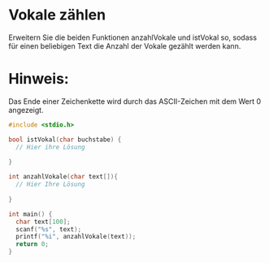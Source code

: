 # Vokale zählen

Erweitern Sie die beiden Funktionen anzahlVokale und istVokal so, 
sodass für einen beliebigen Text die Anzahl der Vokale gezählt werden kann.

# Hinweis:
Das Ende einer Zeichenkette wird durch das ASCII-Zeichen mit dem Wert 0 angezeigt.

```cpp
#include <stdio.h>

bool istVokal(char buchstabe) {
  // Hier ihre Lösung
  
}

int anzahlVokale(char text[]){
  // Hier Ihre Lösung
  
}

int main() {
  char text[100];
  scanf("%s", text);
  printf("%i", anzahlVokale(text));
  return 0;
}
```